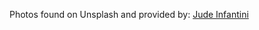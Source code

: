 


Photos found on Unsplash and provided by:
[Jude Infantini](https://unsplash.com/@judowoodo_?utm_source=unsplash&utm_medium=referral&utm_content=creditCopyText)
  